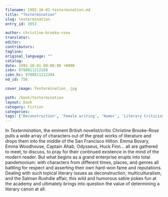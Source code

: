 ```yaml
---
filename: 1992-10-01-textermination.md
title: "Textermination"
slug: textermination
entry_id: 1053

author: christine-brooke-rose
translator: 
editor: 
contributors: 
tagline: 
original_language: ""
catalog: 
date: 1992-10-01 00:00:00 +0000 
isbn: 9780811212168
isbn_hc: 9780811212304
nd_id: 756

cover_image: Textermination_.jpg

path: /book/textermination
layout: book
category: Fiction
categories: 
tags: ['Deconstruction', 'Female writing', 'Humor', 'Literary Criticism', 'Multiculturalism', 'satire', 'Swiss literature']
---
```

In *Textermination*, the eminent British novelist/critic Christine Brooke-Rose pulls a wide array of characters out of the great works of literature and drops them into the middle of the San Francisco Hilton. Emma Bovary, Emma Woodhouse, Captain Ahab, Odysseus, Huck Finn... all are gathered to meet, to discuss, to pray for their continued existence in the mind of the modern reader. But what begins as a grand enterprise erupts into total pandemonium: with characters from different times, places, and genres all battling for respect and asserting their own hard-won fame and reputations. Dealing with such topical literary issues as deconstruction, multiculturalism, and the Salman Rushdie affair, this wild and humorous satire pokes fun at the academy and ultimately brings into question the value of determining a literary canon at all.





